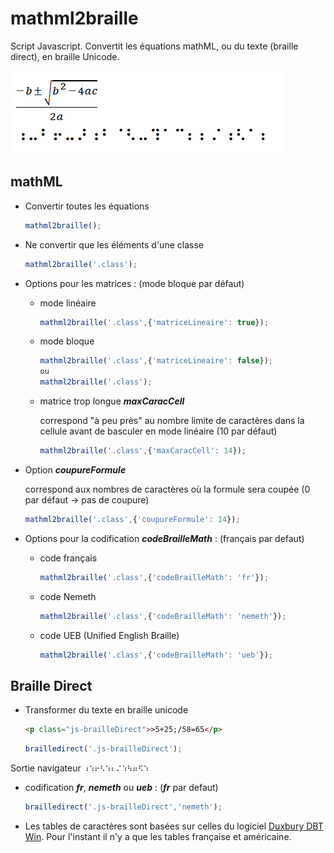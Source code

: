 # mathml2braille
Script Javascript.
Convertit les équations mathML, ou du texte (braille direct), en braille Unicode.

![Une équation mathématique suivie de sa transcription en braille CBFU](header.png)

## mathML
- Convertir toutes les équations
    ```javascript
    mathml2braille();
    ```
- Ne convertir que les éléments d'une classe
    ```javascript
    mathml2braille('.class');
    ```
- Options pour les matrices : (mode bloque par défaut)
    - mode linéaire
        ```javascript
        mathml2braille('.class',{'matriceLineaire': true});
        ```
    - mode bloque
        ```javascript
        mathml2braille('.class',{'matriceLineaire': false});
        ou
        mathml2braille('.class');
        ```
    - matrice trop longue ***maxCaracCell***

        correspond "à peu près" au nombre limite de caractères dans la cellule avant de basculer en mode linéaire (10 par défaut)
        ```javascript
        mathml2braille('.class',{'maxCaracCell': 14});
        ```
  
- Option   ***coupureFormule***

    correspond aux nombres de caractères où la formule sera coupée (0 par défaut -> pas de coupure)

    ```javascript
    mathml2braille('.class',{'coupureFormule': 14});
    ```

- Options pour la codification ***codeBrailleMath*** : (français par defaut)
    - code français
        ```javascript
        mathml2braille('.class',{'codeBrailleMath': 'fr'});
        ```
    - code Nemeth
        ```javascript
        mathml2braille('.class',{'codeBrailleMath': 'nemeth'});
        ```
    - code UEB (Unified English Braille)
        ```javascript
        mathml2braille('.class',{'codeBrailleMath': 'ueb'});
        ```
        
## Braille Direct
- Transformer du texte en braille unicode
    ```html
    <p class="js-brailleDirect">>5+25;/58=65</p>
    ```
    ```javascript
    brailledirect('.js-brailleDirect');
    ```
Sortie navigateur
    ```
    ⠰⠱⠖⠣⠱⠆⠌⠱⠳⠶⠫⠱
    ```
- codification ***fr***, ***nemeth*** ou ***ueb*** : (***fr*** par defaut)
    ```javascript
    brailledirect('.js-brailleDirect','nemeth');
    ```

- Les tables de caractères sont basées sur celles du logiciel [Duxbury DBT Win](http://www.duxburysystems.com/). Pour l'instant il n'y a que les tables française et américaine.

